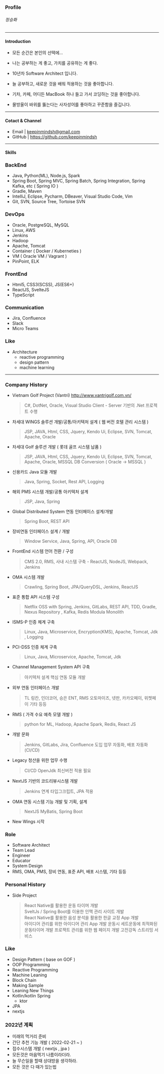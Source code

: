 ### Profile

###### 정승화 



***

#### Introduction 

 - 모든 순간은 본인의 선택에...
 
 - 나는 공부하는 게 좋고, 가치를 공유하는 게 좋다. 
 - 10년차 Software Architect 입니다.
 - 늘 공부하고, 새로운 것을 배워 적용하는 것을 좋아합니다.
 - 기차, 카페, 어디든 MacBook 하나 들고 가서 코딩하는 것을 좋아합니다.
 - 물방울이 바위를 뚫는다는 사자성어를 좋아하고 꾸준함을 즐깁니다.


***

#### Cotact & Channel

 - Email | keepinmindsh@gmail.com
 - GitHub | https://github.com/keepinmindsh

***

#### Skills

### BackEnd

- Java, Python(ML), Node.js, Spark
- Spring Boot, Spring MVC, Spring Batch, Spring Integration, Spring Kafka, etc ( Spring IO ) 
- Gradle, Maven
- IntelliJ, Eclipse, Pycharm, DBeaver, Visual Studio Code, Vim
- Git, SVN, Source Tree, Tortoise SVN


### DevOps

 - Oracle, PostgreSQL, MySQL
 - Linux, AWS
 - Jenkins
 - Hadoop 
 - Apache, Tomcat 
 - Container ( Docker / Kuberneties ) 
 - VM ( Oracle VM / Vagrant )
 - PinPoint, ELK  


### FrontEnd
 
  - Html5, CSS3(SCSS), JS(ES6+)
  - ReactJS, SvelteJS
  - TypeScript


### Communication 

   - Jira, Confluence
   - Slack 
   - Micro Teams 


### Like

   - Architecture
     - reactive programming
     - design pattern
     - machine learning 

  


***

### Company History 

- Vietnam Golf Project (Vantri) <http://www.vantrigolf.com.vn/>
  > C#, DotNet, Oracle, Visual Studio 
  > Client - Server 기반의 .Net 프로젝트 수행 

- 차세대 WINGS 솔루션 개발/공통/아키텍처 설계 ( 웹 버전 호텔 관리 시스템 ) 
  > JSP, JAVA, Html, CSS, Jquery, Kendo Ui, Eclipse, SVN, Tomcat, Apache, Oracle

- 차세대 Golf 솔루션 개발 ( 롯데 골프 시스템 납품 ) 
  > JSP, JAVA, Html, CSS, Jquery, Kendo Ui, Eclipse, SVN, Tomcat, Apache, Oracle, MSSQL
  > DB Conversion ( Oracle -> MSSQL ) 

- 신용카드 Java 모듈 개발 
  > Java, Spring, Socket, Rest API, Logging 

- 해외 PMS 시스템 개발/공통 아키텍처 설계
  > JSP, Java, Spring

- Global Distributed System 연동 인터페이스 설계/개발 
  > Spring Boot, REST API 

- 장비연동 인터페이스 설계 / 개발 
  > Window Service, Java, Spring, API, Oracle DB

- FrontEnd 시스템 언어 전환 / 구성
  > CMS 2.0, RMS, 사내 시스템 구축 - ReactJS, NodeJS, Webpack, Jenkins

- OMA 시스템 개발 
  > Crawling, Spring Boot, JPA/QueryDSL, Jenkins, ReactJS

- 표준 통합 API 시스템 구성 
  > Netflix OSS with Spring, Jenkins, GitLabs, REST API, TDD, Gradle, Nexus Repository , Kafka, Redis 
  > Modula Monolith 

- ISMS-P 인증 체계 구축 
  > Linux, Java, Microservice, Encryption(KMS), Apache, Tomcat, Jdk , Logging

- PCI-DSS 인증 체계 구축
  > Linux, Java, Microservice, Apache, Tomcat, Jdk 

- Channel Management System API 구축
  > 아키텍처 설계
  > 핵심 연동 모듈 개발 

- 외부 연동 인터페이스 개발 
  > TL 링칸, 인더코어, 승은 ENT, RMS 오토마이즈, 넷판, 카카오페이, 위쳇페이 기타 등등 

- RMS ( 가격 수요 예측 모델 개발 ) 
  > python for ML, Hadoop, Apache Spark, Redis, React JS

- 개발 문화 
  > Jenkins, GitLabs, Jira, Confluence 도입 
  > 업무 자동화, 배포 자동화(CI/CD) 

- Legacy 청산을 위한 업무 수행 
  > CI/CD
  > OpenJdk 최신버전 적용 필요 

- NextJS 기반의 코드리뷰시스템 개발 
  > Jenkins 연계
  > 타입그크립트, JPA 적용 

- OMA 연동 시스템 기능 개발 및 기획, 설계
  > NextJS
  > MyBatis, Spring Boot

- New Wings 시작

### Role

 - Software Architect
 - Team Lead
 - Engineer 
 - Educator 
 - System Design 
 - RMS, OMA, PMS, 장비 연동, 표준 API, 배포 시스템, 기타 등등 

### Personal History

 - Side Project
   > React Native를 활용한 운동 타이머 개발     
   > SveltJs / Spring Boot를 이용한 인맥 관리 사이트 개발    
   > React Native를 활용한 음성 분석을 활용한 한글 교정 App 개발   
   > 아이디어 관리를 위한 아이디어 관리 App 개발 
   > 운동시 세트운동에 최적화된 운동타이머 개발 
   > 프로잭트 관리를 위한 웹 페이지 개발 
   > 고전강독 스트리밍 서비스 


### Like

  - Design Pattern ( base on GOF ) 
  - OOP Programming
  - Reactive Programming 
  - Machine Leaning
  - Block Chain 
  - Making Sample 
  - Leaning New Things 
  - Kotlin/kotlin Spring
    - ktor
  - JPA 
  - nextjs


### 2022년 계획

 - 미래의 먹거리 준비 
 - 간단 추천 기능 개발 ( 2022-02-21 ~ ) 
 - 접수시스템 개발 ( nextjs , jpa )
 - 모든것은 마음먹기 나름이라더라.
 - 늘 무슨일을 할때 상대방을 생각하라.
 - 모든 것은 다 때가 있는법
